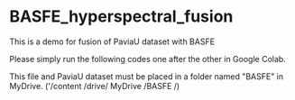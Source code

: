 # BASFE_hyperspectral_fusion

This is a demo for fusion of PaviaU dataset with BASFE

Please simply run the following codes one after the other in Google Colab.

This file and PaviaU dataset must be placed in a folder named "BASFE" in MyDrive. ('/content /drive/ MyDrive /BASFE /)
